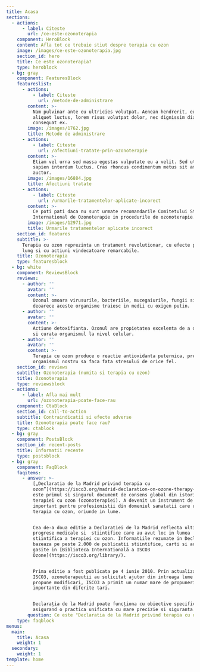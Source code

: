 ```yaml
---
title: Acasa
sections:
  - actions:
      - label: Citeste
        url: /ce-este-ozonoterapia
    component: HeroBlock
    content: Afla tot ce trebuie stiut despre terapia cu ozon
    image: /images/ce-este-ozonoterapia.jpg
    section_id: hero
    title: Ce este ozonoterapia?
    type: heroblock
  - bg: gray
    component: FeaturesBlock
    featureslist:
      - actions:
          - label: Citeste
            url: /metode-de-administrare
        content: >-
          Nam pulvinar ante eu ultricies volutpat. Aenean hendrerit, eros sed
          aliquet luctus, lorem risus volutpat dolor, nec dignissim diam neque
          consequat ex.
        image: /images/1762.jpg
        title: Metode de administrare
      - actions:
          - label: Citeste
            url: /afectiuni-tratate-prin-ozonoterapie
        content: >-
          Etiam vel urna sed massa egestas vulputate eu a velit. Sed ut nisl nec
          sapien interdum luctus. Cras rhoncus condimentum metus sit amet
          auctor.
        image: /images/16884.jpg
        title: Afectiuni tratate
      - actions:
          - label: Citeste
            url: /urmarile-tratamentelor-aplicate-incorect
        content: >-
          Ce poti pati daca nu sunt urmate recomandarile Comitetului Stiintific
          International de Ozonoterapie in procedurile de ozonoterapie.
        image: /images/12971.jpg
        title: Urmarile tratamentelor aplicate incorect
    section_id: features
    subtitle: >-
      Terapia cu ozon reprezinta un tratament revolutionar, cu efecte pe termen
      lung si cu actiuni vindecatoare remarcabile.
    title: Ozonoterapia
    type: featuresblock
  - bg: white
    component: ReviewsBlock
    reviews:
      - author: ''
        avatar: ''
        content: >-
          Ozonul omoara virusurile, bacteriile, mucegaiurile, fungii si cancerul
          deoarece aceste organisme traiesc in medii cu oxigen putin.
      - author: ''
        avatar: ''
        content: >-
          Actiune detoxifianta. Ozonul are propietatea excelenta de a detoxifia
          si curata organismul la nivel celular.
      - author: ''
        avatar: ''
        content: >-
          Terapia cu ozon produce o reactie antioxidanta puternica, pregatind
          organismul nostru sa faca fata stresului de orice fel.
    section_id: reviews
    subtitle: Ozonoterapia (numita si terapia cu ozon)
    title: Ozonoterapia
    type: reviewsblock
  - actions:
      - label: Afla mai mult
        url: /ozonoterapia-poate-face-rau
    component: CtaBlock
    section_id: call-to-action
    subtitle: Contraindicatii si efecte adverse
    title: Ozonoterapia poate face rau?
    type: ctablock
  - bg: gray
    component: PostsBlock
    section_id: recent-posts
    title: Informatii recente
    type: postsblock
  - bg: gray
    component: FaqBlock
    faqitems:
      - answer: >-
          [„Declaratia de la Madrid privind terapia cu
          ozon”](https://isco3.org/madrid-declaration-on-ozone-therapy-2nd-edition-2/)
          este primul si singurul document de consens global din istoria
          terapiei cu ozon (ozonoterapiei). A devenit un instrument de referinta
          important pentru profesionistii din domeniul sanatatii care utilizeaza
          terapia cu ozon, oriunde in lume.


          Cea de-a doua editie a Declaratiei de la Madrid reflecta ultimele
          progrese medicale si  stiintifice care au avut loc in lumea
          stiintifica a terapiei cu ozon. Informatiile rezumate in Declaratie se
          bazeaza pe peste 2.000 de publicatii stiintifice, carti si articole
          gasite in [Biblioteca Internatională a ISCO3
          Ozone](https://isco3.org/library/).


          Prima editie a fost publicata pe 4 iunie 2010. Prin actualizarea
          ISCO3, ozoneterapeutii au solicitat ajutor din intreaga lume pentru a
          propune modificari, ISCO3 a primit un numar mare de propuneri
          importante din diferite tari.


          Declarația de la Madrid poate funcționa cu obiective specifice,
          asigurand o practica unificata cu mare precizie si siguranta.
        question: Ce este "Declaratia de la Madrid privind terapia cu ozon"?
    type: faqblock
menus:
  main:
    title: Acasa
    weight: 1
  secondary:
    weight: 1
template: home
---
```


